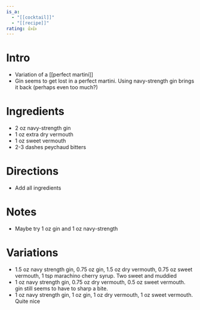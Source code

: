 ```yaml
---
is_a:
  - "[[cocktail]]"
  - "[[recipe]]"
rating: 👍👍
---
```

# Intro
- Variation of a [[perfect martini]]
- Gin seems to get lost in a perfect martini. Using navy-strength gin brings it back (perhaps even too much?)

# Ingredients
* 2 oz navy-strength gin
* 1 oz extra dry vermouth
* 1 oz sweet vermouth
* 2-3 dashes peychaud bitters

# Directions
* Add all ingredients

# Notes
* Maybe try 1 oz gin and 1 oz navy-strength

# Variations
- 1.5 oz navy strength gin, 0.75 oz gin, 1.5 oz dry vermouth, 0.75 oz sweet vermouth, 1 tsp marachino cherry syrup. Two sweet and muddied
- 1 oz navy strength gin, 0.75 oz dry vermouth, 0.5 oz sweet vermouth. gin still seems to have to sharp a bite.
- 1 oz navy strength gin, 1 oz gin, 1 oz dry vermouth, 1 oz sweet vermouth. Quite nice
